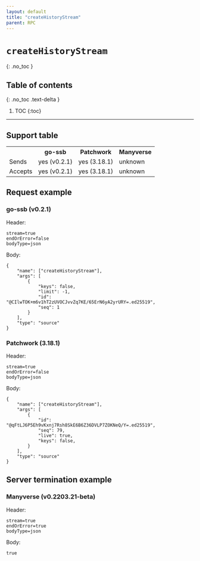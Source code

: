 ```yaml
---
layout: default
title: "createHistoryStream"
parent: RPC
---
```


# `createHistoryStream`
{: .no_toc }

## Table of contents
{: .no_toc .text-delta }

1. TOC
{:toc}

---

## Support table

<table>
<tr>
    <th></th>
    <th>go-ssb</th>
    <th>Patchwork</th>
    <th>Manyverse</th>
</tr>

<tr>
    <td>Sends</td>
    <td>yes (v0.2.1)</td>
    <td>yes (3.18.1)</td>
    <td>unknown</td>
</tr>

<tr>
    <td>Accepts</td>
    <td>yes (v0.2.1)</td>
    <td>yes (3.18.1)</td>
    <td>unknown</td>
</tr>

</table>

## Request example

### go-ssb (v0.2.1)

Header:

    stream=true
    endOrError=false
    bodyType=json

Body:

    {
        "name": ["createHistoryStream"],
        "args": [
            {
                "keys": false,
                "limit": -1,
                "id": "@CIlwTOK+m6v1hT2zUVOCJvvZq7KE/65ErN6yA2yrURY=.ed25519",
                "seq": 1
            }
        ],
        "type": "source"
    }

### Patchwork (3.18.1)

Header:

    stream=true
    endOrError=false
    bodyType=json

Body:

    {
        "name": ["createHistoryStream"],
        "args": [
            {
                "id": "@qFtLJ6P5Eh9vKxnj7Rsh8SkE6B6Z36DVLP7ZOKNeQ/Y=.ed25519",
                "seq": 79,
                "live": true,
                "keys": false,
            }
        ],
        "type": "source"
    }


## Server termination example

### Manyverse (v0.2203.21-beta)

Header:

    stream=true
    endOrError=true
    bodyType=json

Body:

    true
